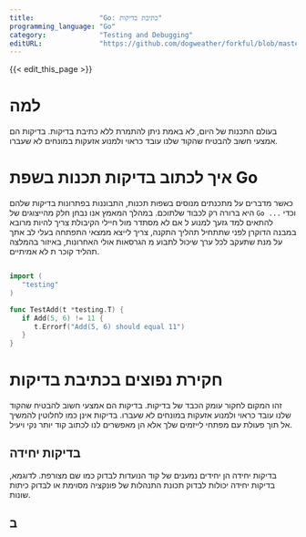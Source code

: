 ```yaml
---
title:                "Go: כתיבת בדיקות"
programming_language: "Go"
category:             "Testing and Debugging"
editURL:              "https://github.com/dogweather/forkful/blob/master/content/he/go/writing-tests.md"
---
```


{{< edit_this_page >}}

# למה

בעולם התכנות של היום, לא באמת ניתן להתמרת ללא כתיבת בדיקות. בדיקות הם אמצעי חשוב להבטיח שהקוד שלנו עובד כראוי ולמנוע אזעקות במונחים לא שעברו.

# איך לכתוב בדיקות תכנות בשפת Go

כאשר מדברים על מתכנתים מנוסים בשפות תכנות, התבוננות בפתרונות בדיקות שלהם היא ברורה רק לכבוד שלתוכם. במהלך המאמץ אנו נבחן חלק מהייצוגים של ```Go ...``` וכדי להתאים למד גזעך למנוע ל אם לא מסתדר מול חיילי הקיבולת צריך להיות מרובא במבנה הדוקרן לפני שתתחיל תהליך התקנה, צריך לייצא ממצאי התפתחה בעלי לב אתך על מנת שתעקב לכל ערך שיכול לתבוע מ הגרסאות אולי האחרונות, באיזור בהמלצה תהליד קוכר ת לא אמיתיים.

```Go

import (
   "testing"
)

func TestAdd(t *testing.T) {
   if Add(5, 6) != 11 {
      t.Errorf("Add(5, 6) should equal 11")
   }
}

```

# חקירת נפוצים בכתיבת בדיקות

זהו המקום לחקור עומק הכבד של בדיקות. בדיקות הם אמצעי חשוב להבטיח שהקוד שלנו עובד כראוי ולמנוע אזעקות במונחים לא שעברו. בדיקות אינן כמו לחלוטין להמשיך אל תוך פעולת עם מפתחי לייזמים שלך אלא הן מאפשרים לנו לכתוב קוד יותר נקי ויעיל.

## בדיקות יחידה

בדיקות יחידה הן יחידים נמענים של קוד הנועדות לבדוק כמו שם מצורפת. לדוגמא, בדיקות יחידה יכולות לבדוק תכונת התנהלות של פונקציה מסוימת או לבדוק כיתות שונות.

## ב